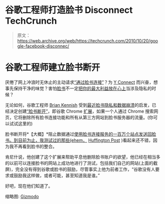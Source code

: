# 谷歌工程师打造脸书 Disconnect TechCrunch

> 原文：<https://web.archive.org/web/https://techcrunch.com/2010/10/20/google-facebook-disconnec/>

# 谷歌工程师建立脸书断开

厌倦了网上冲浪时无休止的主动请求[“通过脸书连接”](https://web.archive.org/web/20221225151704/http://developers.facebook.com/blog/post/108)？为 [Y Connect](https://web.archive.org/web/20221225151704/https://techcrunch.com/2010/10/19/y-connect-yet-another-doomed-me-too-service-from-yahoo/?utm_source=dlvr.it&utm_medium=statusnet&utm_campaign=techglance) 而兴奋，想事先保持干净的味觉？害怕[脸书](https://web.archive.org/web/20221225151704/http://facebook.com/)不一定[把你的最大利益放在心上](https://web.archive.org/web/20221225151704/https://techcrunch.com/2010/10/18/lolapps-back-on-facebook-after-uid-issues/)当涉及隐私的时候？

无论如何，谷歌工程师 [Brian Kennish](https://web.archive.org/web/20221225151704/http://twitter.com/#!/byoogle) 受到[最近脸书隐私和数据崩溃](https://web.archive.org/web/20221225151704/https://techcrunch.com/2010/10/18/lolapps-back-on-facebook-after-uid-issues/)的启发，已经决定创建[“脸书断开”](https://web.archive.org/web/20221225151704/https://chrome.google.com/extensions/detail/ejpepffjfmamnambagiibghpglaidiec)，即谷歌 Chrome [扩展](https://web.archive.org/web/20221225151704/https://chrome.google.com/extensions/detail/ejpepffjfmamnambagiibghpglaidiec)，如果一个人通过 Chrome 搜索网页，它将删除所有脸书连接功能和所有从第三方网站到脸书服务器的流量。(你可以试试这里的)

脸书断开将*【大概】*阻止数据通过[使用脸书连接服务的一百万个站点发送回脸书。到目前为止，我测试过的那些(ehem，](https://web.archive.org/web/20221225151704/https://techcrunch.com/2010/10/06/facebook-connect-now-used-on-over-one-million-sites/) [Huffington Post](https://web.archive.org/web/20221225151704/http://huffingtonpost.com/) )看起来还不错，因为我不再看到脸书的整合。

肯尼什说，他创建了这个扩展来帮助平息他删除脸书账户的欲望，他已经在相当多的以前可以连接脸书的网站上成功地进行了测试，包括我们自己的网站(上面的截屏)，完全没有得到谷歌或脸书的鼓励，尽管事实上他为前者工作，“谷歌没有人要求或鼓励我这样做，或者可能，甚至知道我是谁。”

好吧，现在他们知道了。

缩略图: [Gizmodo](https://web.archive.org/web/20221225151704/http://gizmodo.com/5566903/facebook-like-and-dislike-rubber-stamps-now-available)